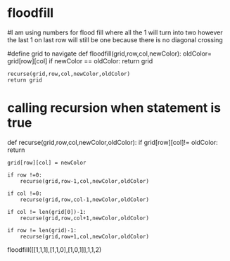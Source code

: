 # floodfill

#I am using numbers for flood fill where all the 1 will turn into two however the last 1 on last row will still be one because there is no diagonal crossing 

#define grid to navigate 
def floodfill(grid,row,col,newColor):
    oldColor= grid[row][col]
    if newColor == oldColor:
        return grid

    recurse(grid,row,col,newColor,oldColor)
    return grid

# calling recursion when statement is true
def recurse(grid,row,col,newColor,oldColor):
    if grid[row][col]!= oldColor:
        return

    grid[row][col] = newColor

    if row !=0:
        recurse(grid,row-1,col,newColor,oldColor)

    if col !=0:
        recurse(grid,row,col-1,newColor,oldColor)

    if col != len(grid[0])-1:
        recurse(grid,row,col+1,newColor,oldColor)

    if row != len(grid)-1:
        recurse(grid,row+1,col,newColor,oldColor)



floodfill([[1,1,1],[1,1,0],[1,0,1]],1,1,2)
